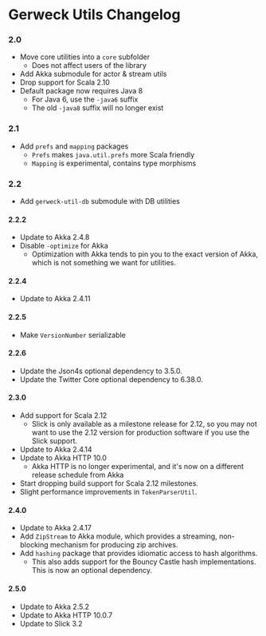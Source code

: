 # Gerweck Utils Changelog

### 2.0

  - Move core utilities into a `core` subfolder
    - Does not affect users of the library
  - Add Akka submodule for actor & stream utils
  - Drop support for Scala 2.10
  - Default package now requires Java 8
    - For Java 6, use the `-java6` suffix
    - The old `-java8` suffix will no longer exist

### 2.1

  - Add `prefs` and `mapping` packages
    - `Prefs` makes `java.util.prefs` more Scala friendly
    - `Mapping` is experimental, contains type morphisms

### 2.2

  - Add `gerweck-util-db` submodule with DB utilities

#### 2.2.2

  - Update to Akka 2.4.8
  - Disable `-optimize` for Akka
     - Optimization with Akka tends to pin you to the exact version of Akka,
       which is not something we want for utilities.

#### 2.2.4

  - Update to Akka 2.4.11

#### 2.2.5

  - Make `VersionNumber` serializable

#### 2.2.6

  - Update the Json4s optional dependency to 3.5.0.
  - Update the Twitter Core optional dependency to 6.38.0.

#### 2.3.0

  - Add support for Scala 2.12
    - Slick is only available as a milestone release for 2.12, so you may not
      want to use the 2.12 version for production software if you use the
      Slick support.
  - Update to Akka 2.4.14
  - Update to Akka HTTP 10.0
    - Akka HTTP is no longer experimental, and it's now on a different release
      schedule from Akka
  - Start dropping build support for Scala 2.12 milestones.
  - Slight performance improvements in `TokenParserUtil`.

#### 2.4.0

  - Update to Akka 2.4.17
  - Add `ZipStream` to Akka module, which provides a streaming, non-blocking
    mechanism for producing zip archives.
  - Add `hashing` package that provides idiomatic access to hash algorithms.
    - This also adds support for the Bouncy Castle hash implementations. This
      is now an optional dependency.

#### 2.5.0

  - Update to Akka 2.5.2
  - Update to Akka HTTP 10.0.7
  - Update to Slick 3.2
